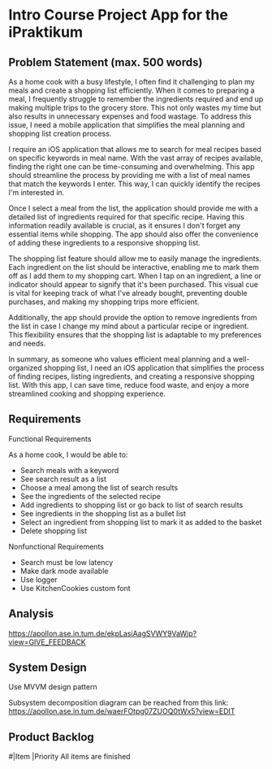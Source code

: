 # Intro Course Project App for the iPraktikum

## Problem Statement (max. 500 words)

As a home cook with a busy lifestyle, I often find it challenging to plan my meals and create a shopping list efficiently. When it comes to preparing a meal, I frequently struggle to remember the ingredients required and end up making multiple trips to the grocery store. This not only wastes my time but also results in unnecessary expenses and food wastage. To address this issue, I need a mobile application that simplifies the meal planning and shopping list creation process.

I require an iOS application that allows me to search for meal recipes based on specific keywords in meal name. With the vast array of recipes available, finding the right one can be time-consuming and overwhelming. This app should streamline the process by providing me with a list of meal names that match the keywords I enter. This way, I can quickly identify the recipes I'm interested in.

Once I select a meal from the list, the application should provide me with a detailed list of ingredients required for that specific recipe. Having this information readily available is crucial, as it ensures I don't forget any essential items while shopping. The app should also offer the convenience of adding these ingredients to a responsive shopping list.

The shopping list feature should allow me to easily manage the ingredients. Each ingredient on the list should be interactive, enabling me to mark them off as I add them to my shopping cart. When I tap on an ingredient, a line or indicator should appear to signify that it's been purchased. This visual cue is vital for keeping track of what I've already bought, preventing double purchases, and making my shopping trips more efficient.

Additionally, the app should provide the option to remove ingredients from the list in case I change my mind about a particular recipe or ingredient. This flexibility ensures that the shopping list is adaptable to my preferences and needs.

In summary, as someone who values efficient meal planning and a well-organized shopping list, I need an iOS application that simplifies the process of finding recipes, listing ingredients, and creating a responsive shopping list. With this app, I can save time, reduce food waste, and enjoy a more streamlined cooking and shopping experience.

## Requirements

Functional Requirements 

As a home cook, I would be able to:
 - Search meals with a keyword
 - See search result as a list
 - Choose a meal among the list of search results
 - See the ingredients of the selected recipe
 - Add ingredients to shopping list or go back to list of search results
 - See ingredients in the shopping list as a bullet list
 - Select an ingredient from shopping list to mark it as added to the basket
 - Delete shopping list
 
Nonfunctional Requirements

 - Search must be low latency
 - Make dark mode available
 - Use logger 
 - Use KitchenCookies custom font  
 

## Analysis

https://apollon.ase.in.tum.de/ekpLasiAagSVWY9VaWjp?view=GIVE_FEEDBACK

## System Design

Use MVVM design pattern 

Subsystem decomposition diagram can be reached from this link:
https://apollon.ase.in.tum.de/waerFOtpg07ZUOQ0tWx5?view=EDIT

## Product Backlog
#|Item                      |Priority
All items are finished 

